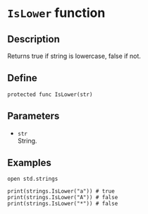 # ``IsLower`` function

## Description
Returns true if string is lowercase, false if not.

## Define
```
protected func IsLower(str)
```

## Parameters
+ ``str`` <br>
String.

## Examples
```
open std.strings

print(strings.IsLower("a")) # true
print(strings.IsLower("A")) # false
print(strings.IsLower("*")) # false
```
